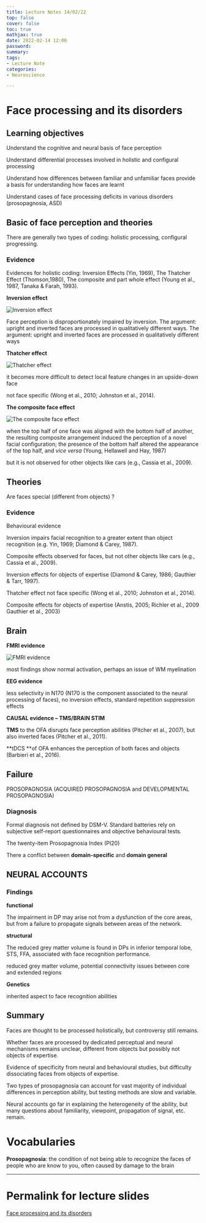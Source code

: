 ```yaml
---
title: Lecture Notes 14/02/22
top: false
cover: false
toc: true
mathjax: true
date: 2022-02-14 12:00
password:
summary:
tags:
- Lecture Note
categories:
- Neuroscience

---
```


# Face processing and its disorders

## Learning objectives

Understand the cognitive and neural basis of face perception

Understand differential processes involved in holistic and configural processing

Understand how differences between familiar and unfamiliar faces provide a basis for understanding how faces are learnt

Understand cases of face processing deficits in various disorders (prosopagnosia, ASD)

## Basic of face perception and theories

There are generally two types of coding: holistic processing, configural progressing.

### Evidence

Evidences for holistic coding: Inversion Effects \(Yin, 1969), The Thatcher Effect \(Thomson,1980), The composite and part whole effect \(Young et al., 1987, Tanaka & Farah, 1993).

**Inversion effect**

![Inversion effect](https://raw.githubusercontent.com/ReveRoyl/PictureBed/main/BlogImg/202203171549192.png)

Face perception is disproportionately impaired by inversion. The argument: upright and inverted faces are processed in qualitatively different ways. The argument: upright and inverted faces are processed in qualitatively different ways

**Thatcher effect**

![Thatcher effect](https://raw.githubusercontent.com/ReveRoyl/PictureBed/main/BlogImg/202203171549409.png)

it becomes more difficult to detect local feature changes in an upside-down face 

not face specific (Wong et al., 2010; Johnston et al., 2014).

**The composite face effect**

![The composite face effect](https://raw.githubusercontent.com/ReveRoyl/PictureBed/main/BlogImg/202203171554805.png)

when the top half of one face was aligned with the bottom half of another, the resulting composite arrangement induced the perception of a novel facial configuration; the presence of the bottom half altered the appearance of the top half, and *vice versa* (Young, Hellawell and Hay, 1987) 

but it is not observed for other objects like cars (e.g., Cassia et al., 2009).

## Theories

Are faces special \(different from objects) ? 

### Evidence 

Behavioural evidence

Inversion impairs facial recognition to a greater extent than object recognition (e.g. Yin, 1969; Diamond & Carey, 1987). 

Composite effects observed for faces, but not other objects like cars (e.g., Cassia et al., 2009). 

Inversion effects for objects of expertise (Diamond & Carey, 1986; Gauthier & Tarr, 1997).

Thatcher effect not face specific (Wong et al., 2010; Johnston et al., 2014). 

Composite effects for objects of expertise (Anstis, 2005; Richler et al., 2009 Gauthier et al., 2003)



## Brain

**FMRI evidence**

![FMRI evidence](https://raw.githubusercontent.com/ReveRoyl/PictureBed/main/BlogImg/202202141329236.png)

most findings show normal activation, perhaps an issue of WM myelination

**EEG evidence**

less selectivity in N170 (N170 is the component associated to the neural processing of faces), no inversion effects, standard repetition suppression effects

**CAUSAL evidence – TMS/BRAIN STIM**

**TMS** to the OFA disrupts face perception abilities (Pitcher et al., 2007), but also inverted faces (Pitcher et al., 2011).

**tDCS **of OFA enhances the perception of both faces and objects (Barbieri et al., 2016).

## Failure

PROSOPAGNOSIA (ACQUIRED PROSOPAGNOSIA and DEVELOPMENTAL PROSOPAGNOSIA)

### Diagnosis

Formal diagnosis not defined by DSM-V. Standard batteries rely on subjective self-report questionnaires and objective behavioural tests.

The twenty-item Prosopagnosia Index (PI20)



There a conflict between **domain-specific** and **domain general**

## NEURAL ACCOUNTS

### Findings

**functional**

The impairment in DP may arise not from a dysfunction of the core areas, but from a failure to propagate signals between areas of the network. 

**structural**

The reduced grey matter volume is found in DPs in inferior temporal lobe, STS, FFA, associated with face recognition performance. 

reduced grey matter volume, potential connectivity issues between core and extended regions

**Genetics**

inherited aspect to face recognition abilities



## Summary

Faces are thought to be processed holistically, but controversy still remains.

Whether faces are processed by dedicated perceptual and neural mechanisms remains unclear, different from objects but possibly not objects of expertise.

Evidence of specificity from neural and behavioural studies, but difficulty dissociating faces from objects of expertise.

Two types of prosopagnosia can account for vast majority of individual differences in perception ability, but testing methods are slow and variable.

Neural accounts go far in explaining the heterogeneity of the ability, but many questions about familiarity, viewpoint, propagation of signal, etc. remain.



# Vocabularies

**Prosopagnosia**: the condition of not being able to recognize the faces of people who are know to you, often caused by damage to the brain 

---

# Permalink for lecture slides 

[Face processing and its disorders](https://github.com/ReveRoyl/Lecture-slides/blob/305c4b4701b37289e1f4d53d7a5e745cecc8037c/MSc/B7.14%20Face%20processing%20and%20its%20disorders%20(14%20Feb%202022).pdf)

